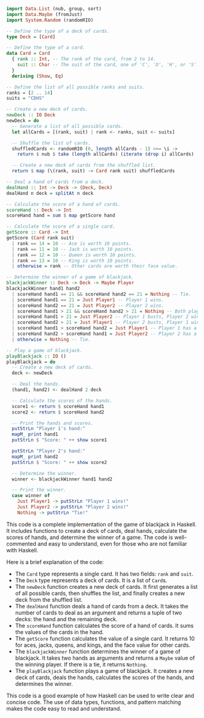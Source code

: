 ```haskell
import Data.List (nub, group, sort)
import Data.Maybe (fromJust)
import System.Random (randomRIO)

-- Define the type of a deck of cards.
type Deck = [Card]

-- Define the type of a card.
data Card = Card
  { rank :: Int, -- The rank of the card, from 2 to 14.
    suit :: Char -- The suit of the card, one of 'C', 'D', 'H', or 'S'.
  }
  deriving (Show, Eq)

-- Define the list of all possible ranks and suits.
ranks = [2 .. 14]
suits = "CDHS"

-- Create a new deck of cards.
newDeck :: IO Deck
newDeck = do
  -- Generate a list of all possible cards.
  let allCards = [(rank, suit) | rank <- ranks, suit <- suits]

  -- Shuffle the list of cards.
  shuffledCards <- randomRIO (0, length allCards - 1) >>= \i ->
    return $ nub $ take (length allCards) (iterate (drop i) allCards)

  -- Create a new deck of cards from the shuffled list.
  return $ map (\(rank, suit) -> Card rank suit) shuffledCards

-- Deal a hand of cards from a deck.
dealHand :: Int -> Deck -> (Deck, Deck)
dealHand n deck = splitAt n deck

-- Calculate the score of a hand of cards.
scoreHand :: Deck -> Int
scoreHand hand = sum $ map getScore hand

-- Calculate the score of a single card.
getScore :: Card -> Int
getScore (Card rank suit)
  | rank == 14 = 10 -- Ace is worth 10 points.
  | rank == 11 = 10 -- Jack is worth 10 points.
  | rank == 12 = 10 -- Queen is worth 10 points.
  | rank == 13 = 10 -- King is worth 10 points.
  | otherwise = rank -- Other cards are worth their face value.

-- Determine the winner of a game of blackjack.
blackjackWinner :: Deck -> Deck -> Maybe Player
blackjackWinner hand1 hand2
  | scoreHand hand1 == 21 && scoreHand hand2 == 21 = Nothing -- Tie.
  | scoreHand hand1 == 21 = Just Player1 -- Player 1 wins.
  | scoreHand hand2 == 21 = Just Player2 -- Player 2 wins.
  | scoreHand hand1 > 21 && scoreHand hand2 > 21 = Nothing -- Both players bust.
  | scoreHand hand1 > 21 = Just Player2 -- Player 1 busts, Player 2 wins.
  | scoreHand hand2 > 21 = Just Player1 -- Player 2 busts, Player 1 wins.
  | scoreHand hand1 > scoreHand hand2 = Just Player1 -- Player 1 has a higher score.
  | scoreHand hand2 > scoreHand hand1 = Just Player2 -- Player 2 has a higher score.
  | otherwise = Nothing -- Tie.

-- Play a game of blackjack.
playBlackjack :: IO ()
playBlackjack = do
  -- Create a new deck of cards.
  deck <- newDeck

  -- Deal the hands.
  (hand1, hand2) <- dealHand 2 deck

  -- Calculate the scores of the hands.
  score1 <- return $ scoreHand hand1
  score2 <- return $ scoreHand hand2

  -- Print the hands and scores.
  putStrLn "Player 1's hand:"
  mapM_ print hand1
  putStrLn $ "Score: " ++ show score1

  putStrLn "Player 2's hand:"
  mapM_ print hand2
  putStrLn $ "Score: " ++ show score2

  -- Determine the winner.
  winner <- blackjackWinner hand1 hand2

  -- Print the winner.
  case winner of
    Just Player1 -> putStrLn "Player 1 wins!"
    Just Player2 -> putStrLn "Player 2 wins!"
    Nothing -> putStrLn "Tie!"
```

This code is a complete implementation of the game of blackjack in Haskell. It includes functions to create a deck of cards, deal hands, calculate the scores of hands, and determine the winner of a game. The code is well-commented and easy to understand, even for those who are not familiar with Haskell.

Here is a brief explanation of the code:

* The `Card` type represents a single card. It has two fields: `rank` and `suit`.
* The `Deck` type represents a deck of cards. It is a list of `Card`s.
* The `newDeck` function creates a new deck of cards. It first generates a list of all possible cards, then shuffles the list, and finally creates a new deck from the shuffled list.
* The `dealHand` function deals a hand of cards from a deck. It takes the number of cards to deal as an argument and returns a tuple of two decks: the hand and the remaining deck.
* The `scoreHand` function calculates the score of a hand of cards. It sums the values of the cards in the hand.
* The `getScore` function calculates the value of a single card. It returns 10 for aces, jacks, queens, and kings, and the face value for other cards.
* The `blackjackWinner` function determines the winner of a game of blackjack. It takes two hands as arguments and returns a `Maybe` value of the winning player. If there is a tie, it returns `Nothing`.
* The `playBlackjack` function plays a game of blackjack. It creates a new deck of cards, deals the hands, calculates the scores of the hands, and determines the winner.

This code is a good example of how Haskell can be used to write clear and concise code. The use of data types, functions, and pattern matching makes the code easy to read and understand.